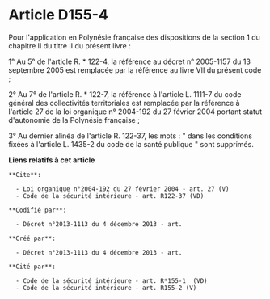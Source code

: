 # Article D155-4

Pour l'application en Polynésie française des dispositions de la section 1 du chapitre II du titre II du présent livre : 

1° Au 5° de l'article R. * 122-4, la référence au décret n° 2005-1157 du 13 septembre 2005 est remplacée par la référence au
livre VII du présent code ; 

2° Au 7° de l'article R. * 122-7, la référence à l'article L. 1111-7 du code général des collectivités territoriales est
remplacée par la référence à l'article 27 de la loi organique n° 2004-192 du 27 février 2004 portant statut d'autonomie de la
Polynésie française ; 

3° Au dernier alinéa de l'article R. 122-37, les mots : " dans les conditions fixées à l'article L. 1435-2 du code de la
santé publique " sont supprimés.

**Liens relatifs à cet article**

	**Cite**:

	  - Loi organique n°2004-192 du 27 février 2004 - art. 27 (V)
	  - Code de la sécurité intérieure - art. R122-37 (VD)

	**Codifié par**:

	  - Décret n°2013-1113 du 4 décembre 2013 - art.

	**Créé par**:

	  - Décret n°2013-1113 du 4 décembre 2013 - art.

	**Cité par**:

	  - Code de la sécurité intérieure - art. R*155-1  (VD)
	  - Code de la sécurité intérieure - art. R155-2 (V)
